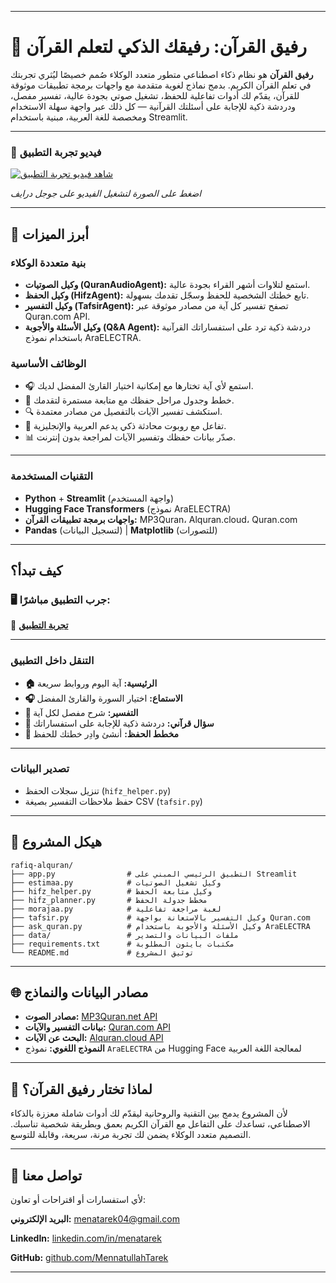 

---

# 📖 رفيق القرآن: رفيقك الذكي لتعلم القرآن

**رفيق القرآن** هو نظام ذكاء اصطناعي متطور متعدد الوكلاء صُمم خصيصًا ليُثري تجربتك في تعلم القرآن الكريم. بدمج نماذج لغوية متقدمة مع واجهات برمجة تطبيقات موثوقة للقرآن، يقدّم لك أدوات تفاعلية للحفظ، تشغيل صوتي بجودة عالية، تفسير مفصل، ودردشة ذكية للإجابة على أسئلتك القرآنية — كل ذلك عبر واجهة سهلة الاستخدام ومخصصة للغة العربية، مبنية باستخدام Streamlit.

---
### 📱 فيديو تجربة التطبيق

[![شاهد فيديو تجربة التطبيق](https://drive.google.com/uc?export=view&id=1C6XylFOiZKNhMkBCZE_XtRsM2nF0f14C)](https://drive.google.com/file/d/18vIfVlMsnEKo-SBzyIkL4ZZzKRIIwt3_/view?usp=sharing)

*اضغط على الصورة لتشغيل الفيديو على جوجل درايف*



---

## 🌟 أبرز الميزات

### بنية متعددة الوكلاء

* **وكيل الصوتيات (QuranAudioAgent):** استمع لتلاوات أشهر القراء بجودة عالية.
* **وكيل الحفظ (HifzAgent):** تابع خطتك الشخصية للحفظ وسجّل تقدمك بسهولة.
* **وكيل التفسير (TafsirAgent):** تصفح تفسير كل آية من مصادر موثوقة عبر Quran.com API.
* **وكيل الأسئلة والأجوبة (Q\&A Agent):** دردشة ذكية ترد على استفساراتك القرآنية باستخدام نموذج AraELECTRA.

### الوظائف الأساسية

* 🎧 استمع لأي آية تختارها مع إمكانية اختيار القارئ المفضل لديك.
* 📝 خطط وجدول مراحل حفظك مع متابعة مستمرة لتقدمك.
* 🔍 استكشف تفسير الآيات بالتفصيل من مصادر معتمدة.
* 🤖 تفاعل مع روبوت محادثة ذكي يدعم العربية والإنجليزية.
* 📊 صدّر بيانات حفظك وتفسير الآيات لمراجعة بدون إنترنت.

---

### التقنيات المستخدمة

* **Python** + **Streamlit** (واجهة المستخدم)
* **Hugging Face Transformers** (نموذج AraELECTRA)
* **واجهات برمجة تطبيقات القرآن:** MP3Quran، Alquran.cloud، Quran.com
* **Pandas** (لتسجيل البيانات) | **Matplotlib** (للتصورات)

---

## كيف تبدأ؟

### 🖥️ جرب التطبيق مباشرًا:

🔗 **[تجربة التطبيق](https://rafiq-alquran-bhrre6ptt6ke4bt3jhr25e.streamlit.app/)**

---

### التنقل داخل التطبيق

* **🏠 الرئيسية:** آية اليوم وروابط سريعة
* **🎧 الاستماع:** اختيار السورة والقارئ المفضل
* **📖 التفسير:** شرح مفصل لكل آية
* **🤖 سؤال قرآني:** دردشة ذكية للإجابة على استفساراتك
* **📝 مخطط الحفظ:** أنشئ وادِر خطتك للحفظ

---

### تصدير البيانات

* تنزيل سجلات الحفظ (`hifz_helper.py`)
* حفظ ملاحظات التفسير بصيغة CSV (`tafsir.py`)

---

## 📂 هيكل المشروع

```
rafiq-alquran/
├── app.py                # التطبيق الرئيسي المبني على Streamlit
├── estimaa.py            # وكيل تشغيل الصوتيات
├── hifz_helper.py        # وكيل متابعة الحفظ
├── hifz_planner.py       # مخطط جدولة الحفظ
├── morajaa.py            # لعبة مراجعة تفاعلية
├── tafsir.py             # وكيل التفسير بالاستعانة بواجهة Quran.com
├── ask_quran.py          # وكيل الأسئلة والأجوبة باستخدام AraELECTRA
├── data/                 # ملفات البيانات والتصدير
├── requirements.txt      # مكتبات بايثون المطلوبة
└── README.md             # توثيق المشروع
```

---

## 🌐 مصادر البيانات والنماذج

* **مصادر الصوت:** [MP3Quran.net API](https://mp3quran.net/api)
* **بيانات التفسير والآيات:** [Quran.com API](https://quran.api-docs.io/)
* **البحث عن الآيات:** [Alquran.cloud API](https://alquran.cloud/api)
* **النموذج اللغوي:** نموذج `AraELECTRA` من Hugging Face لمعالجة اللغة العربية

---

## 🎯 لماذا تختار رفيق القرآن؟

لأن المشروع يدمج بين التقنية والروحانية ليقدّم لك أدوات شاملة معززة بالذكاء الاصطناعي، تساعدك على التفاعل مع القرآن الكريم بعمق وبطريقة شخصية تناسبك. التصميم متعدد الوكلاء يضمن لك تجربة مرنة، سريعة، وقابلة للتوسع.

---

## 📧 تواصل معنا

لأي استفسارات أو اقتراحات أو تعاون:

**البريد الإلكتروني:** [menatarek04@gmail.com](mailto:menatarek04@gmail.com)

**LinkedIn:** [linkedin.com/in/menatarek](https://www.linkedin.com/in/mennatullahtarek/)

**GitHub:** [github.com/MennatullahTarek](https://github.com/MennatullahTarek)



---


